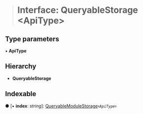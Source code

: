 > # Interface: QueryableStorage <**ApiType**>

## Type parameters

▪ **ApiType**

## Hierarchy

* **QueryableStorage**

## Indexable

● \[▪ **index**: *string*\]: [QueryableModuleStorage](_types_.queryablemodulestorage.md)‹*`ApiType`*›